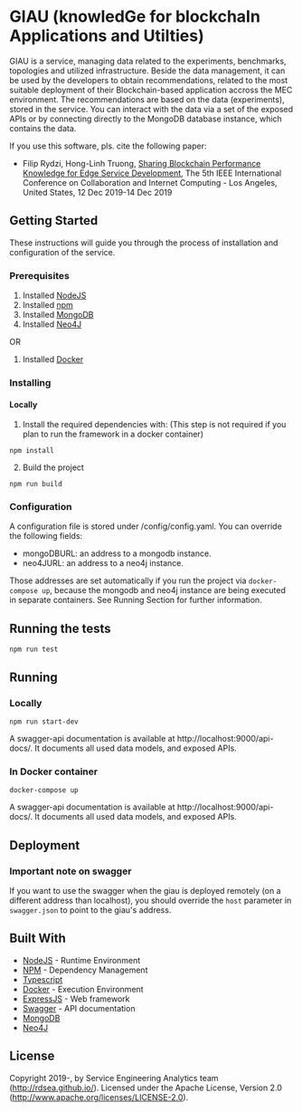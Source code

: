 
# GIAU (knowledGe for blockchaIn Applications and Utilties)

GIAU is a service, managing data related to the experiments, benchmarks, topologies and utilized infrastructure. Beside the data management, it can be used by the developers to obtain recommendations, related to the most suitable deployment of their Blockchain-based application accross the MEC environment. The recommendations are based on the data (experiments), stored in the service. You can interact with the data via a set of the exposed APIs or by connecting directly to the MongoDB database instance, which contains the data.

If you use this software, pls. cite the following paper:

* Filip Rydzi, Hong-Linh Truong, [Sharing Blockchain Performance Knowledge for Edge Service Development](https://www.researchgate.net/publication/333533426_Sharing_Blockchain_Performance_Knowledge_for_Edge_Service_Development), The 5th IEEE International Conference on Collaboration and Internet Computing - Los Angeles, United States, 12 Dec 2019-14 Dec 2019

## Getting Started
These instructions will guide you through the process of installation and configuration of the service.
### Prerequisites
1. Installed [NodeJS](https://nodejs.org/en/)
2. Installed [npm](https://www.npmjs.com/)
3. Installed [MongoDB](https://www.mongodb.com/)
4. Installed [Neo4J](https://neo4j.com/)

OR

1. Installed [Docker](https://www.docker.com/)

### Installing
#### Locally
1. Install the required dependencies with: (This step is not required if you plan to run the framework in a docker container)
```
npm install
```
2. Build the project
```
npm run build
```

### Configuration
A configuration file is stored under /config/config.yaml. You can override the following fields:
* mongoDBURL: an address to a mongodb instance.
* neo4JURL: an address to a neo4j instance.

Those addresses are set automatically if you run the project via `docker-compose up`, because the mongodb and neo4j instance are being executed in separate containers. See Running Section for further information.

## Running the tests
```
npm run test
```

## Running

### Locally

```
npm run start-dev
```
A swagger-api documentation is available at http://localhost:9000/api-docs/. It documents all used data models, and exposed APIs.
### In Docker container
```
docker-compose up
```
A swagger-api documentation is available at http://localhost:9000/api-docs/. It documents all used data models, and exposed APIs.

## Deployment
### Important note on swagger
If you want to use the swagger when the giau is deployed remotely (on a different address than localhost), you should override the `host` parameter in `swagger.json` to point to the giau's address.

## Built With

* [NodeJS](https://nodejs.org/en/) - Runtime Environment
* [NPM](https://www.npmjs.com/) - Dependency Management
* [Typescript](https://www.typescriptlang.org/)
* [Docker](https://www.docker.com/) - Execution Environment
* [ExpressJS](https://expressjs.com/) - Web framework
* [Swagger](https://swagger.io/) - API documentation
* [MongoDB](https://www.mongodb.com/)
* [Neo4J](https://neo4j.com/)

## License
Copyright 2019-, by Service Engineering Analytics team (http://rdsea.github.io/).
Licensed under the Apache License, Version 2.0 (http://www.apache.org/licenses/LICENSE-2.0).
